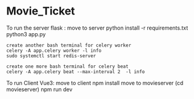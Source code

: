 # Movie_Ticket

To run the server flask :
 	move to server
 	python install -r requirements.txt
 	python3 app.py
 
 	create another bash terminal for celery worker
 	celery -A app.celery worker -l info
 	sudo systemctl start redis-server
 	
 	create one more bash terminal for celery beat
 	celery -A app.celery beat --max-interval 2  -l info
 	
 	
To run Client Vue3:
	move to client
	npm install
	move to movieserver (cd movieserver)
	npm run dev
	
